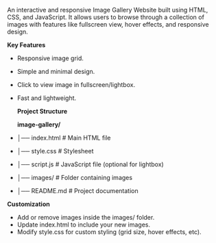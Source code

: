 An interactive and responsive Image Gallery Website built using HTML, CSS, and JavaScript.
It allows users to browse through a collection of images with features like fullscreen view, hover effects, and responsive design.

**Key Features**
- Responsive image grid.
- Simple and minimal design.
- Click to view image in fullscreen/lightbox.
- Fast and lightweight.

  **Project Structure**
  
  **image-gallery/**
  
- │── index.html        # Main HTML file
- │── style.css         # Stylesheet
- │── script.js         # JavaScript file (optional for lightbox)
- │── images/           # Folder containing images
- │── README.md         # Project documentation

**Customization**
- Add or remove images inside the images/ folder.
- Update index.html to include your new images.
- Modify style.css for custom styling (grid size, hover effects, etc).
